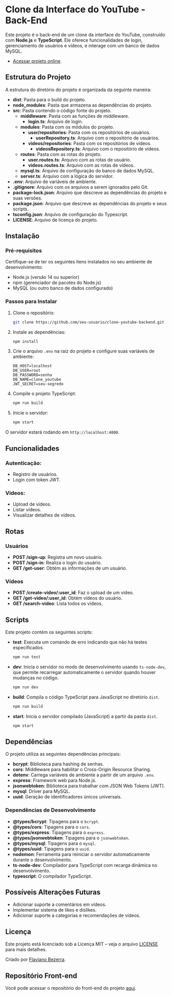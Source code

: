 # Clone da Interface do YouTube - Back-End

Este projeto é o back-end de um clone da interface do YouTube, construído com **Node.js** e **TypeScript**. Ele oferece funcionalidades de login, gerenciamento de usuários e vídeos, e interage com um banco de dados MySQL.

- [Acessar projeto online](https://star-wars-characters-sepia.vercel.app/).

## Estrutura do Projeto

A estrutura do diretório do projeto é organizada da seguinte maneira:

- **dist**: Pasta para o build do projeto.  
- **node_modules**: Pasta que armazena as dependências do projeto.  
- **src**: Pasta contendo o código fonte do projeto.  
  - **middleware**: Pasta com as funções de middleware.  
    - **login.ts**: Arquivo de login.  
  - **modules**: Pasta com os módulos do projeto.  
    - **user/repositories**: Pasta com os repositórios de usuários.  
      - **userRepository.ts**: Arquivo com o repositório de usuários.  
    - **videos/repositories**: Pasta com os repositórios de vídeos.  
      - **videosRepository.ts**: Arquivo com o repositório de vídeos.  
  - **routes**: Pasta com as rotas do projeto.  
    - **user.routes.ts**: Arquivo com as rotas de usuário.  
    - **videos.routes.ts**: Arquivo com as rotas de vídeos.  
  - **mysql.ts**: Arquivo de configuração do banco de dados MySQL.  
  - **server.ts**: Arquivo com a lógica do servidor.  
- **.env**: Arquivo de variáveis de ambiente.  
- **.gitignore**: Arquivo com os arquivos a serem ignorados pelo Git.  
- **package-lock.json**: Arquivo que descreve as dependências do projeto e suas versões.  
- **package.json**: Arquivo que descreve as dependências do projeto e seus scripts.  
- **tsconfig.json**: Arquivo de configuração do Typescript.
- **LICENSE**: Arquivo de licença do projeto.  

## Instalação

### Pré-requisitos

Certifique-se de ter os seguintes itens instalados no seu ambiente de desenvolvimento:

- Node.js (versão 14 ou superior)
- npm (gerenciador de pacotes do Node.js)
- MySQL (ou outro banco de dados configurado)

### Passos para Instalar

1. Clone o repositório:

    ```bash
    git clone https://github.com/seu-usuario/clone-youtube-backend.git
    ```

2. Instale as dependências:

    ```bash
    npm install
    ```

3. Crie o arquivo `.env` na raiz do projeto e configure suas variáveis de ambiente:

    ```env
    DB_HOST=localhost
    DB_USER=root
    DB_PASSWORD=senha
    DB_NAME=clone_youtube
    JWT_SECRET=seu-segredo
    ```

4. Compile o projeto TypeScript:

    ```bash
    npm run build
    ```

5. Inicie o servidor:

    ```bash
    npm start
    ```

O servidor estará rodando em `http://localhost:4000`.

## Funcionalidades

### Autenticação:

- Registro de usuários.
- Login com token JWT.

### Vídeos:

- Upload de vídeos.
- Listar vídeos.
- Visualizar detalhes de vídeos.

## Rotas

### Usuários

- **POST /sign-up**: Registra um novo usuário.
- **POST /sign-in**: Realiza o login do usuário.
- **GET /get-user**: Obtém as informações de um usuário.

### Vídeos

- **POST /create-video/:user_id**: Faz o upload de um vídeo.
- **GET /get-video/:user_id**: Obtém vídeos do usuário.
- **GET /search-video**: Lista todos os vídeos.

## Scripts

Este projeto contém os seguintes scripts:

- **test**: Executa um comando de erro indicando que não há testes especificados.

    ```bash
    npm run test
    ```

- **dev**: Inicia o servidor no modo de desenvolvimento usando `ts-node-dev`, que permite recarregar automaticamente o servidor quando houver mudanças no código.

    ```bash
    npm run dev
    ```

- **build**: Compila o código TypeScript para JavaScript no diretório `dist`.

    ```bash
    npm run build
    ```

- **start**: Inicia o servidor compilado (JavaScript) a partir da pasta `dist`.

    ```bash
    npm start
    ```

## Dependências

O projeto utiliza as seguintes dependências principais:

- **bcrypt**: Biblioteca para hashing de senhas.
- **cors**: Middleware para habilitar o Cross-Origin Resource Sharing.
- **dotenv**: Carrega variáveis de ambiente a partir de um arquivo `.env`.
- **express**: Framework web para Node.js.
- **jsonwebtoken**: Biblioteca para trabalhar com JSON Web Tokens (JWT).
- **mysql**: Driver para MySQL.
- **uuid**: Geração de identificadores únicos universais.

### Dependências de Desenvolvimento

- **@types/bcrypt**: Tipagens para o `bcrypt`.
- **@types/cors**: Tipagens para o `cors`.
- **@types/express**: Tipagens para o `express`.
- **@types/jsonwebtoken**: Tipagens para o `jsonwebtoken`.
- **@types/mysql**: Tipagens para o `mysql`.
- **@types/uuid**: Tipagens para o `uuid`.
- **nodemon**: Ferramenta para reiniciar o servidor automaticamente durante o desenvolvimento.
- **ts-node-dev**: Compilador para TypeScript com recarga dinâmica no desenvolvimento.
- **typescript**: O compilador TypeScript.

## Possíveis Alterações Futuras

- Adicionar suporte a comentários em vídeos.
- Implementar sistema de likes e dislikes.
- Adicionar suporte a categorias e recomendações de vídeos.

## Licença

Este projeto está licenciado sob a Licença MIT – veja o arquivo [LICENSE](LICENSE) para mais detalhes.

Criado por [Flaviano Bezerra](https://www.linkedin.com/in/flaviano-bezerra-5203bb333).

## Repositório Front-end

Você pode acessar o repositório do front-end do projeto [aqui](https://github.com/seu-usuario/clone-youtube-backend).
